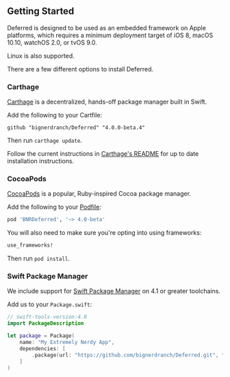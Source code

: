 ## Getting Started

Deferred is designed to be used as an embedded framework on Apple platforms, which requires a minimum deployment target of iOS 8, macOS 10.10, watchOS 2.0, or tvOS 9.0.

Linux is also supported.

There are a few different options to install Deferred.

### Carthage

[Carthage](https://github.com/Carthage/Carthage) is a decentralized, hands-off package manager built in Swift.

Add the following to your Cartfile:

```
github "bignerdranch/Deferred" "4.0.0-beta.4"
```

Then run `carthage update`.

Follow the current instructions in [Carthage's README][carthage-installation]
for up to date installation instructions.

[carthage-installation]: https://github.com/Carthage/Carthage/blob/master/README.md

### CocoaPods

[CocoaPods](https://cocoapods.org) is a popular, Ruby-inspired Cocoa package manager.

Add the following to your [Podfile](http://guides.cocoapods.org/using/the-podfile.html):

```ruby
pod 'BNRDeferred', '~> 4.0-beta'
```

You will also need to make sure you're opting into using frameworks:

```ruby
use_frameworks!
```

Then run `pod install`.

### Swift Package Manager

We include support for [Swift Package Manager](https://swift.org/package-manager/) on 4.1 or greater toolchains.

Add us to your `Package.swift`:

```swift
// swift-tools-version:4.0
import PackageDescription

let package = Package(
    name: "My Extremely Nerdy App",
    dependencies: [
        .package(url: "https://github.com/bignerdranch/Deferred.git", from: "4.0.0-beta.4"),
    ]
)
```
